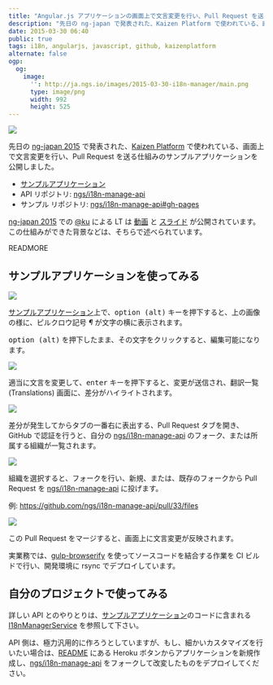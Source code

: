 ```yaml
---
title: "Angular.js アプリケーションの画面上で文言変更を行い、Pull Request を送る API"
description: "先日の ng-japan で発表された、Kaizen Platform で使われている、画面上で文言変更を行い、Pull Request を送る仕組みのサンプルコードを公開しました。"
date: 2015-03-30 06:40
public: true
tags: i18n, angularjs, javascript, github, kaizenplatform
alternate: false
ogp:
  og:
    image:
      '': http://ja.ngs.io/images/2015-03-30-i18n-manager/main.png
      type: image/png
      width: 992
      height: 525
---
```


![](2015-03-30-i18n-manager/main.png)

先日の [ng-japan 2015] で発表された、[Kaizen Platform] で使われている、画面上で文言変更を行い、Pull Request を送る仕組みのサンプルアプリケーションを公開しました。

- [サンプルアプリケーション]
- API リポジトリ: [ngs/i18n-manage-api]
- サンプル リポジトリ: [ngs/i18n-manage-api#gh-pages]

[ng-japan 2015] での [@ku](https://twitter.com/ku) による LT は [動画](https://www.youtube.com/watch?v=EEOKVlEaIDY&feature=youtu.be&t=5h37m49s) と [スライド](http://ng-japan.ku.ido.nu/) が公開されています。この仕組みができた背景などは、そちらで述べられています。

READMORE

## サンプルアプリケーションを使ってみる

![](2015-03-30-i18n-manager/introduction.png)

[サンプルアプリケーション]上で、<kbd>option (alt)</kbd> キーを押下すると、上の画像の様に、ピルクロウ記号 _&para;_ が文字の横に表示されます。

<kbd>option (alt)</kbd> を押下したまま、その文字をクリックすると、編集可能になります。

![](2015-03-30-i18n-manager/editing.png)

適当に文言を変更して、<kbd>enter</kbd> キーを押下すると、変更が送信され、翻訳一覧 (Translations) 画面に、差分がハイライトされます。

![](2015-03-30-i18n-manager/translation-table.png)

差分が発生してからタブの一番右に表出する、Pull Request タブを開き、GitHub で認証を行うと、自分の [ngs/i18n-manage-api] のフォーク、または所属する組織が一覧されます。

![](2015-03-30-i18n-manager/pr.png)

組織を選択すると、フォークを行い、新規、または、既存のフォークから Pull Request を [ngs/i18n-manage-api] に投げます。

例: https://github.com/ngs/i18n-manage-api/pull/33/files

![](2015-03-30-i18n-manager/prdiff.png)

この Pull Request をマージすると、画面上に文言変更が反映されます。

実業務では、[gulp-browserify] を使ってソースコードを結合する作業を CI ビルドで行い、開発環境に rsync でデプロイしています。

## 自分のプロジェクトで使ってみる

詳しい API とのやりとりは、[サンプルアプリケーション]のコードに含まれる [I18nManagerService] を参照して下さい。

API 側は、極力汎用的に作ろうとしていますが、もし、細かいカスタマイズを行いたい場合は、[README] にある Heroku ボタンからアプリケーションを新規作成し、[ngs/i18n-manage-api] をフォークして改変したものをデプロイしてください。

[サンプルアプリケーション]: https://ngs.github.io/i18n-manage-api/
[ngs/i18n-manage-api]: https://github.com/ngs/i18n-manage-api
[ngs/i18n-manage-api#gh-pages]: https://github.com/ngs/i18n-manage-api/tree/gh-pages
[gulp-browserify]: https://www.npmjs.com/package/gulp-browserify
[ng-japan 2015]: http://ngjapan.org/
[I18nManagerService]: https://github.com/ngs/i18n-manage-api/blob/gh-pages/scripts/services/i18nManager.js
[README]: https://github.com/ngs/i18n-manage-api#readme
[Kaizen Platform]: https://kaizenplatform.com/
